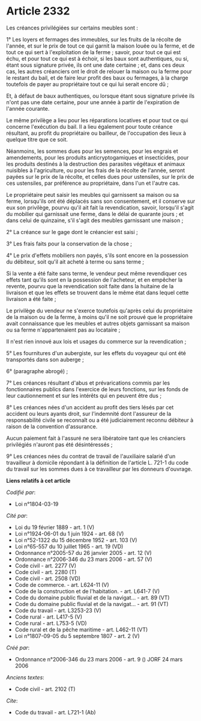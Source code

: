 # Article 2332

Les créances privilégiées sur certains meubles sont : 

1° Les loyers et fermages des immeubles, sur les fruits de la récolte de l'année, et sur le prix de tout ce qui garnit la
maison louée ou la ferme, et de tout ce qui sert à l'exploitation de la ferme ; savoir, pour tout ce qui est échu, et pour
tout ce qui est à échoir, si les baux sont authentiques, ou si, étant sous signature privée, ils ont une date certaine ; et,
dans ces deux cas, les autres créanciers ont le droit de relouer la maison ou la ferme pour le restant du bail, et de faire
leur profit des baux ou fermages, à la charge toutefois de payer au propriétaire tout ce qui lui serait encore dû ; 

Et, à défaut de baux authentiques, ou lorsque étant sous signature privée ils n'ont pas une date certaine, pour une année à
partir de l'expiration de l'année courante. 

Le même privilège a lieu pour les réparations locatives et pour tout ce qui concerne l'exécution du bail. Il a lieu également
pour toute créance résultant, au profit du propriétaire ou bailleur, de l'occupation des lieux à quelque titre que ce soit. 

Néanmoins, les sommes dues pour les semences, pour les engrais et amendements, pour les produits anticryptogamiques et
insecticides, pour les produits destinés à la destruction des parasites végétaux et animaux nuisibles à l'agriculture, ou
pour les frais de la récolte de l'année, seront payées sur le prix de la récolte, et celles dues pour ustensiles, sur le prix
de ces ustensiles, par préférence au propriétaire, dans l'un et l'autre cas. 

Le propriétaire peut saisir les meubles qui garnissent sa maison ou sa ferme, lorsqu'ils ont été déplacés sans son
consentement, et il conserve sur eux son privilège, pourvu qu'il ait fait la revendication, savoir, lorsqu'il s'agit du
mobilier qui garnissait une ferme, dans le délai de quarante jours ; et dans celui de quinzaine, s'il s'agit des meubles
garnissant une maison ; 

2° La créance sur le gage dont le créancier est saisi ; 

3° Les frais faits pour la conservation de la chose ; 

4° Le prix d'effets mobiliers non payés, s'ils sont encore en la possession du débiteur, soit qu'il ait acheté à terme ou
sans terme ; 

Si la vente a été faite sans terme, le vendeur peut même revendiquer ces effets tant qu'ils sont en la possession de
l'acheteur, et en empêcher la revente, pourvu que la revendication soit faite dans la huitaine de la livraison et que les
effets se trouvent dans le même état dans lequel cette livraison a été faite ; 

Le privilège du vendeur ne s'exerce toutefois qu'après celui du propriétaire de la maison ou de la ferme, à moins qu'il ne
soit prouvé que le propriétaire avait connaissance que les meubles et autres objets garnissant sa maison ou sa ferme
n'appartenaient pas au locataire ; 

Il n'est rien innové aux lois et usages du commerce sur la revendication ; 

5° Les fournitures d'un aubergiste, sur les effets du voyageur qui ont été transportés dans son auberge ; 

6° (paragraphe abrogé) ; 

7° Les créances résultant d'abus et prévarications commis par les fonctionnaires publics dans l'exercice de leurs fonctions,
sur les fonds de leur cautionnement et sur les intérêts qui en peuvent être dus ; 

8° Les créances nées d'un accident au profit des tiers lésés par cet accident ou leurs ayants droit, sur l'indemnité dont
l'assureur de la responsabilité civile se reconnaît ou a été judiciairement reconnu débiteur à raison de la convention
d'assurance. 

Aucun paiement fait à l'assuré ne sera libératoire tant que les créanciers privilégiés n'auront pas été désintéressés ; 

9° Les créances nées du contrat de travail de l'auxiliaire salarié d'un travailleur à domicile répondant à la définition de
l'article L. 721-1 du code du travail sur les sommes dues à ce travailleur par les donneurs d'ouvrage.

**Liens relatifs à cet article**

_Codifié par_:

  - Loi n°1804-03-19

_Cité par_:

  - Loi du 19 février 1889 - art. 1 (V)
  - Loi n°1924-06-01 du 1 juin 1924 - art. 68 (V)
  - Loi n°52-1322 du 15 décembre 1952 - art. 103 (V)
  - Loi n°65-557 du 10 juillet 1965 - art. 19 (VD)
  - Ordonnance n°2005-57 du 26 janvier 2005 - art. 12 (V)
  - Ordonnance n°2006-346 du 23 mars 2006 - art. 57 (V)
  - Code civil - art. 2277 (V)
  - Code civil - art. 2280 (T)
  - Code civil - art. 2508 (VD)
  - Code de commerce. - art. L624-11 (V)
  - Code de la construction et de l'habitation. - art. L641-7 (V)
  - Code du domaine public fluvial et de la navigat... - art. 89 (VT)
  - Code du domaine public fluvial et de la navigat... - art. 91 (VT)
  - Code du travail - art. L3253-23 (V)
  - Code rural - art. L417-5 (V)
  - Code rural - art. L753-5 (VD)
  - Code rural et de la pêche maritime - art. L462-11 (VT)
  - Loi n°1807-09-05 du 5 septembre 1807 - art. 2 (V)

_Créé par_:

  - Ordonnance n°2006-346 du 23 mars 2006 - art. 9 () JORF 24 mars 2006

_Anciens textes_:

  - Code civil - art. 2102 (T)

_Cite_:

  - Code du travail - art. L721-1 (Ab)
